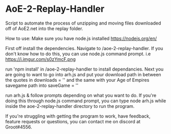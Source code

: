 # AoE-2-Replay-Handler
Script to automate the process of unzipping and moving files downloaded off of AoE2.net into the replay folder.

How to use:
Make sure you have node.js installed
https://nodejs.org/en/


First off install the dependencies.
Navigate to /aoe-2-replay-handler. If you don't know how to do this, you can use node.js command prompt.
i.e https://i.imgur.com/s0zYmcF.png


run 'npm install' in /aoe-2-replay-handler to install dependancies.
Next you are going to want to go into arh.js and put your download path in between the quotes in downloads = ''
and the same with your Age of Empires savegame path into saveGame = ''


run arh.js & follow prompts depending on what you want to do. 
If you're doing this through node.js command prompt, you can type node arh.js while inside the aoe-2-replay-handler directory to run the program.

If you're struggling with getting the program to work, have feedback, feature requests or questions, you can contact me on discord at Groot#4556.
